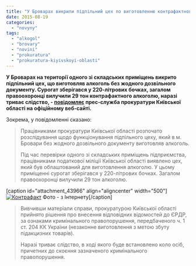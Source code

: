 ```yaml
---
title: "У Броварах викрили підпільний цех по виготовленню контрафактного алкоголю"
date: 2015-08-19
categories: 
  - "novyny"
tags: 
  - "alkogol"
  - "brovary"
  - "novini"
  - "prokuratura"
  - "prokuratura-kiyivskoyi-oblasti"
---
```


**У Броварах на території одного зі складських приміщень викрито підпільний цех, що виготовляв алкоголь без жодного дозвільного документу. Сурогат зберігався у 220-літрових бочках, загалом правоохоронці вилучили 29 тон контрафактного алкоголю, наразі триває слідство, - [повідомляє](http://kobl.gp.gov.ua/ua/news.html?_m=publications&_c=view&_t=rec&id=160923) прес-служба прокуратури Київської області на офіційному веб-сайті.**

Зокрема, у повідомленні сказано:

> Працівниками прокуратури Київської області розпочато розслідування щодо функціонування підпільного цеху, який в м. Бровари без жодного дозвільного документу виготовляв алкоголь.
> 
> Під час перевірки одного зі складських приміщень підприємства, працівниками податкової міліції Київської області виявлено цех, який був облаштований для виготовлення алкоголю. У цьому приміщенні сурогат зберігався у 220-літрових бочках. Загалом правоохоронці вилучили 29 тон алкоголю.

\[caption id="attachment\_43966" align="aligncenter" width="500"\][![Контрафакт](https://mpz.brovary.org/wp-content/uploads/2015/08/Kontrafakt.jpg)](https://mpz.brovary.org/wp-content/uploads/2015/08/Kontrafakt.jpg) Фото - з Інтернету\[/caption\]

> Вивчивши матеріали справи, прокуратурою Київської області прийнято рішення про внесення відповідних відомостей до ЄРДР, за ознаками кримінального правопорушення, передбаченого ч. 1 ст. 204 КК України (незаконне виготовлення з метою збуту підакцизних товарів).
> 
> Наразі триває слідство, в ході якого буде встановлено коло осіб, причетних до скоєння зазначеного кримінального правопорушення.
